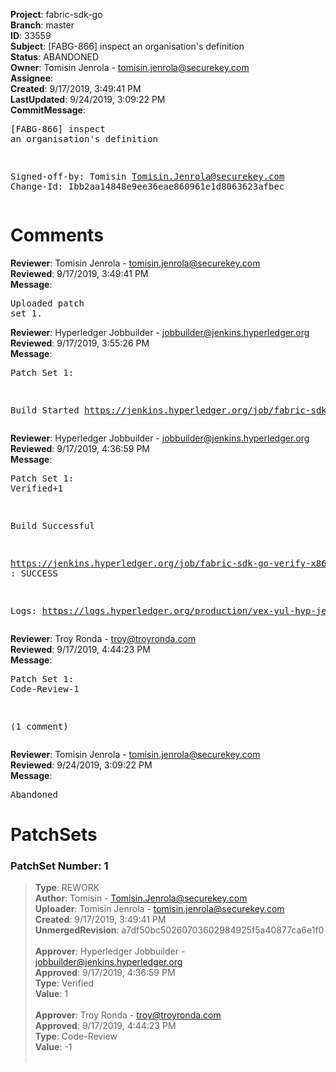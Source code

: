 <strong>Project</strong>: fabric-sdk-go<br><strong>Branch</strong>: master<br><strong>ID</strong>: 33559<br><strong>Subject</strong>: [FABG-866] inspect an organisation's definition<br><strong>Status</strong>: ABANDONED<br><strong>Owner</strong>: Tomisin Jenrola - tomisin.jenrola@securekey.com<br><strong>Assignee</strong>:<br><strong>Created</strong>: 9/17/2019, 3:49:41 PM<br><strong>LastUpdated</strong>: 9/24/2019, 3:09:22 PM<br><strong>CommitMessage</strong>:<br><pre>[FABG-866] inspect an organisation's definition

Signed-off-by: Tomisin <Tomisin.Jenrola@securekey.com>
Change-Id: Ibb2aa14848e9ee36eae860961e1d8063623afbec
</pre><h1>Comments</h1><strong>Reviewer</strong>: Tomisin Jenrola - tomisin.jenrola@securekey.com<br><strong>Reviewed</strong>: 9/17/2019, 3:49:41 PM<br><strong>Message</strong>: <pre>Uploaded patch set 1.</pre><strong>Reviewer</strong>: Hyperledger Jobbuilder - jobbuilder@jenkins.hyperledger.org<br><strong>Reviewed</strong>: 9/17/2019, 3:55:26 PM<br><strong>Message</strong>: <pre>Patch Set 1:

Build Started https://jenkins.hyperledger.org/job/fabric-sdk-go-verify-x86_64/272/</pre><strong>Reviewer</strong>: Hyperledger Jobbuilder - jobbuilder@jenkins.hyperledger.org<br><strong>Reviewed</strong>: 9/17/2019, 4:36:59 PM<br><strong>Message</strong>: <pre>Patch Set 1: Verified+1

Build Successful 

https://jenkins.hyperledger.org/job/fabric-sdk-go-verify-x86_64/272/ : SUCCESS

Logs: https://logs.hyperledger.org/production/vex-yul-hyp-jenkins-3/fabric-sdk-go-verify-x86_64/272</pre><strong>Reviewer</strong>: Troy Ronda - troy@troyronda.com<br><strong>Reviewed</strong>: 9/17/2019, 4:44:23 PM<br><strong>Message</strong>: <pre>Patch Set 1: Code-Review-1

(1 comment)</pre><strong>Reviewer</strong>: Tomisin Jenrola - tomisin.jenrola@securekey.com<br><strong>Reviewed</strong>: 9/24/2019, 3:09:22 PM<br><strong>Message</strong>: <pre>Abandoned</pre><h1>PatchSets</h1><h3>PatchSet Number: 1</h3><blockquote><strong>Type</strong>: REWORK<br><strong>Author</strong>: Tomisin - Tomisin.Jenrola@securekey.com<br><strong>Uploader</strong>: Tomisin Jenrola - tomisin.jenrola@securekey.com<br><strong>Created</strong>: 9/17/2019, 3:49:41 PM<br><strong>UnmergedRevision</strong>: a7df50bc50260703602984925f5a40877ca6e1f0<br><br><strong>Approver</strong>: Hyperledger Jobbuilder - jobbuilder@jenkins.hyperledger.org<br><strong>Approved</strong>: 9/17/2019, 4:36:59 PM<br><strong>Type</strong>: Verified<br><strong>Value</strong>: 1<br><br><strong>Approver</strong>: Troy Ronda - troy@troyronda.com<br><strong>Approved</strong>: 9/17/2019, 4:44:23 PM<br><strong>Type</strong>: Code-Review<br><strong>Value</strong>: -1<br><br></blockquote>